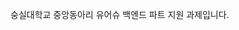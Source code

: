 숭실대학교 중앙동아리 유어슈 백엔드 파트 지원 과제입니다. 

<!---
wnd01jun/wnd01jun is a ✨ special ✨ repository because its `README.md` (this file) appears on your GitHub profile.
You can click the Preview link to take a look at your changes.
--->
